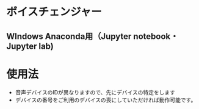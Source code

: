 # ボイスチェンジャー
## WIndows Anaconda用（Jupyter notebook・Jupyter lab)

# 使用法
- 音声デバイスのIDが異なりますので、先にデバイスの特定をします
- デバイスの番号をご利用のデバイスの喪にしていただければ動作可能です。
